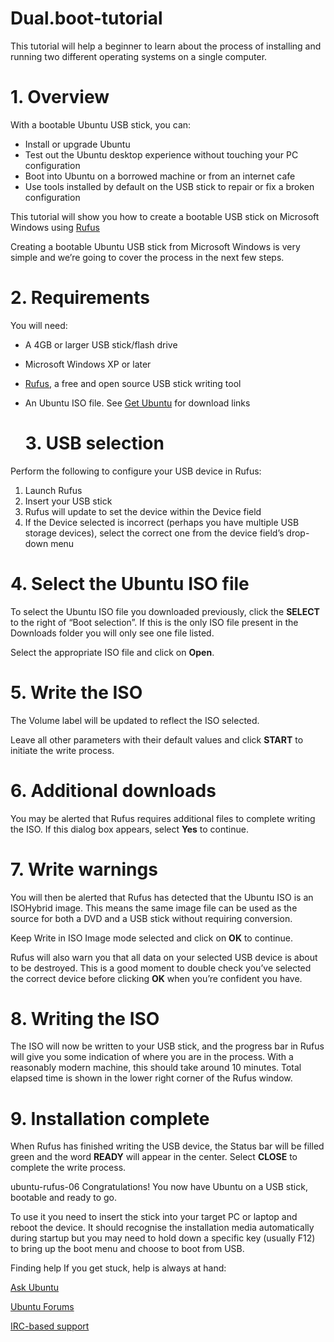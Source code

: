 # Dual.boot-tutorial
This tutorial will help a beginner to learn about the process of installing and running two different operating systems on a single computer.
# 1. Overview
With a bootable Ubuntu USB stick, you can:

- Install or upgrade Ubuntu
- Test out the Ubuntu desktop experience without touching your PC configuration
- Boot into Ubuntu on a borrowed machine or from an internet cafe
- Use tools installed by default on the USB stick to repair or fix a broken configuration
  
This tutorial will show you how to create a bootable USB stick on Microsoft Windows using [Rufus](https://rufus.ie/en/)

Creating a bootable Ubuntu USB stick from Microsoft Windows is very simple and we’re going to cover the process in the next few steps.

# 2. Requirements
You will need:

- A 4GB or larger USB stick/flash drive
- Microsoft Windows XP or later
- [Rufus](https://rufus.ie/en/), a free and open source USB stick writing tool
- An Ubuntu ISO file. See [Get Ubuntu](https://ubuntu.com/download?_ga=2.250028994.53089604.1724431189-1971125994.1724431189) for download links

  # 3. USB selection
Perform the following to configure your USB device in Rufus:

1. Launch Rufus
2. Insert your USB stick
3.  Rufus will update to set the device within the Device field
4. If the Device selected is incorrect (perhaps you have multiple USB storage devices), select the correct one from the device field’s drop-down menu

# 4. Select the Ubuntu ISO file
To select the Ubuntu ISO file you downloaded previously, click the **SELECT** to the right of “Boot selection”. If this is the only ISO file present in the Downloads folder you will only see one file listed.

Select the appropriate ISO file and click on **Open**.

# 5. Write the ISO
The Volume label will be updated to reflect the ISO selected.

Leave all other parameters with their default values and click **START** to initiate the write process.

# 6. Additional downloads
You may be alerted that Rufus requires additional files to complete writing the ISO. If this dialog box appears, select **Yes** to continue.


# 7. Write warnings
You will then be alerted that Rufus has detected that the Ubuntu ISO is an ISOHybrid image. This means the same image file can be used as the source for both a DVD and a USB stick without requiring conversion.

Keep Write in ISO Image mode selected and click on **OK** to continue.


Rufus will also warn you that all data on your selected USB device is about to be destroyed. This is a good moment to double check you’ve selected the correct device before clicking **OK** when you’re confident you have.


# 8. Writing the ISO
The ISO will now be written to your USB stick, and the progress bar in Rufus will give you some indication of where you are in the process. With a reasonably modern machine, this should take around 10 minutes. Total elapsed time is shown in the lower right corner of the Rufus window.


# 9. Installation complete
When Rufus has finished writing the USB device, the Status bar will be filled green and the word **READY** will appear in the center. Select **CLOSE** to complete the write process.

ubuntu-rufus-06
Congratulations! You now have Ubuntu on a USB stick, bootable and ready to go.

To use it you need to insert the stick into your target PC or laptop and reboot the device. It should recognise the installation media automatically during startup but you may need to hold down a specific key (usually F12) to bring up the boot menu and choose to boot from USB.


Finding help
If you get stuck, help is always at hand:

[Ask Ubuntu](https://askubuntu.com/?_ga=2.216024786.53089604.1724431189-1971125994.1724431189) 

[Ubuntu Forums](https://ubuntuforums.org/)

[IRC-based support](https://wiki.ubuntu.com/IRC/ChannelList?_ga=2.139997047.53089604.1724431189-1971125994.1724431189)

